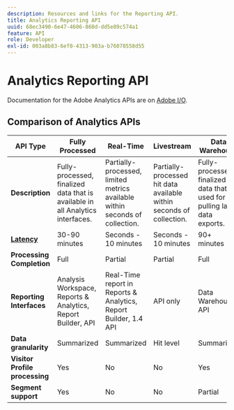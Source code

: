 ```yaml
---
description: Resources and links for the Reporting API.
title: Analytics Reporting API
uuid: 68ec3490-6e47-4606-860d-dd5e89c574a1
feature: API
role: Developer
exl-id: 003a8b83-6ef0-4313-903a-b76078558d55
---
```

# Analytics Reporting API

Documentation for the Adobe Analytics APIs are on [Adobe I/O](https://developer.adobe.com/analytics-apis/docs/2.0/).

## Comparison of Analytics APIs

| **API Type** | **Fully Processed** | **Real-Time** | **Livestream** | **Data Warehouse** |
| --- | --- | --- | --- | --- |
| **Description** | Fully-processed, finalized data that is available in all Analytics interfaces. | Partially-processed, limited metrics available within seconds of collection. | Partially-processed hit data available within seconds of collection. | Fully-processed, finalized data that is used for pulling large data exports. |
| [**Latency**](/help/technotes/latency.md) | 30-90 minutes | Seconds - 10 minutes | Seconds - 10 minutes | 90+ minutes |
| **Processing Completion** | Full | Partial | Partial | Full |
| **Reporting Interfaces** | Analysis Workspace, Reports & Analytics, Report Builder, API | Real-Time report in Reports & Analytics, Report Builder, 1.4 API | API only | Data Warehouse, API |
| **Data granularity** | Summarized | Summarized | Hit level | Summarized |
| **Visitor Profile processing** | Yes | No | No | Yes |
| **Segment support** | Yes | No | No | Partial |
